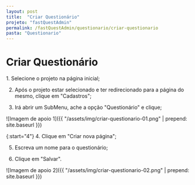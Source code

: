 ```yaml
---
layout: post
title:  "Criar Questionário"
projeto: "fastQuestAdmin"
permalink: /fastQuestAdmin/questionario/criar-questionario
pasta: "Questionario"
---
```

# Criar Questionário

<div class="row" markdown="1">
<div class="6u 12u$(small)" markdown="1">
1. Selecione o projeto na página inicial;

2. Após o projeto estar selecionado e ter redirecionado para a página do mesmo, clique em "Cadastros";

3. Irá abrir um SubMenu, ache a opção "Questionário" e clique;
</div>
<div class="6u 12u$(small)" markdown="1">
![Imagem de apoio 1]({{ "/assets/img/criar-questionario-01.png" | prepend: site.baseurl }})
</div>                               
</div>

{:start="4"}
4. Clique em "Criar nova página";

5. Escreva um nome para o questionário;

6. Clique em "Salvar".

![Imagem de apoio 2]({{ "/assets/img/criar-questionario-02.png" | prepend: site.baseurl }})